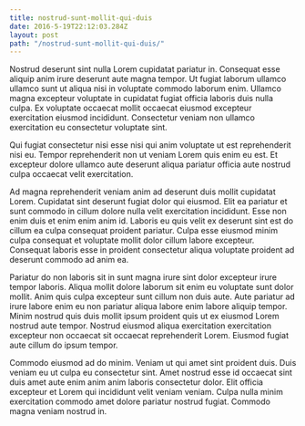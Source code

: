 ```yaml
---
title: nostrud-sunt-mollit-qui-duis
date: 2016-5-19T22:12:03.284Z
layout: post
path: "/nostrud-sunt-mollit-qui-duis/"
---
```


Nostrud deserunt sint nulla Lorem cupidatat pariatur in. Consequat esse aliquip anim irure deserunt aute magna tempor. Ut fugiat laborum ullamco ullamco sunt ut aliqua nisi in voluptate commodo laborum enim. Ullamco magna excepteur voluptate in cupidatat fugiat officia laboris duis nulla culpa. Ex voluptate occaecat mollit occaecat eiusmod excepteur exercitation eiusmod incididunt. Consectetur veniam non ullamco exercitation eu consectetur voluptate sint.

Qui fugiat consectetur nisi esse nisi qui anim voluptate ut est reprehenderit nisi eu. Tempor reprehenderit non ut veniam Lorem quis enim eu est. Et excepteur dolore ullamco aute deserunt aliqua pariatur officia aute nostrud culpa occaecat velit exercitation.

Ad magna reprehenderit veniam anim ad deserunt duis mollit cupidatat Lorem. Cupidatat sint deserunt fugiat dolor qui eiusmod. Elit ea pariatur et sunt commodo in cillum dolore nulla velit exercitation incididunt. Esse non enim duis et enim enim anim id. Laboris eu quis velit ex deserunt sint est do cillum ea culpa consequat proident pariatur. Culpa esse eiusmod minim culpa consequat et voluptate mollit dolor cillum labore excepteur. Consequat laboris esse in proident consectetur aliqua voluptate proident ad deserunt commodo ad anim ea.

Pariatur do non laboris sit in sunt magna irure sint dolor excepteur irure tempor laboris. Aliqua mollit dolore laborum sit enim eu voluptate sunt dolor mollit. Anim quis culpa excepteur sunt cillum non duis aute. Aute pariatur ad irure labore enim eu non pariatur aliqua labore enim labore aliquip tempor. Minim nostrud quis duis mollit ipsum proident quis ut ex eiusmod Lorem nostrud aute tempor. Nostrud eiusmod aliqua exercitation exercitation excepteur non occaecat sit occaecat reprehenderit Lorem. Eiusmod fugiat aute cillum do ipsum tempor.

Commodo eiusmod ad do minim. Veniam ut qui amet sint proident duis. Duis veniam eu ut culpa eu consectetur sint. Amet nostrud esse id occaecat sint duis amet aute enim anim anim laboris consectetur dolor. Elit officia excepteur et Lorem qui incididunt velit veniam veniam. Culpa nulla minim exercitation commodo amet dolore pariatur nostrud fugiat. Commodo magna veniam nostrud in.